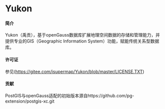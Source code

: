# Yukon

#### 简介
Yukon（禹贡），基于openGauss数据库扩展地理空间数据的存储和管理能力，并提供专业的GIS（Geographic Information System）功能，赋能传统关系型数据库。

#### 许可证
参见(https://gitee.com/isupermap/Yukon/blob/master/LICENSE.TXT)


#### 贡献

PostGIS与openGauss适配的初始版本源自https://github.com/pg-extension/postgis-xc.git